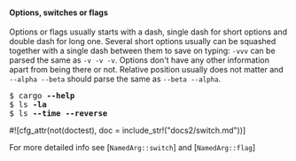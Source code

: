 #### Options, switches or flags

Options or flags usually starts with a dash, single dash for short options and double dash for
long one. Several short options usually can be squashed together with a single dash between
them to save on typing: `-vvv` can be parsed the same as `-v -v -v`. Options don't have any
other information apart from being there or not. Relative position usually does not matter and
`--alpha --beta` should parse the same as `--beta --alpha`.

<div class="code-wrap">
<pre>
$ cargo <span style="font-weight: bold">--help</span>
$ ls <span style="font-weight: bold">-la</span>
$ ls <span style="font-weight: bold">--time --reverse</span>
</pre>
</div>

#![cfg_attr(not(doctest), doc = include_str!("docs2/switch.md"))]

For more detailed info see [`NamedArg::switch`] and
[`NamedArg::flag`]
